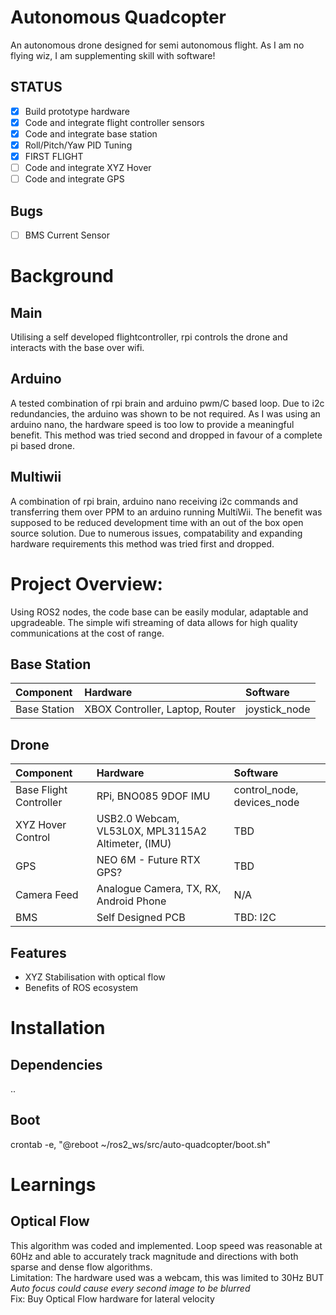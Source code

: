 # Autonomous Quadcopter
  An autonomous drone designed for semi autonomous flight. As I am no flying wiz, I am supplementing skill with software! 
## STATUS
- [x] Build prototype hardware
- [x] Code and integrate flight controller sensors
- [x] Code and integrate base station
- [x] Roll/Pitch/Yaw PID Tuning
- [x] FIRST FLIGHT
- [ ] Code and integrate XYZ Hover
- [ ] Code and integrate GPS

## Bugs
- [ ] BMS Current Sensor 


# Background
## Main
  Utilising a self developed flightcontroller, rpi controls the drone and interacts with the base over wifi.
  
## Arduino
  A tested combination of rpi brain and arduino pwm/C based loop. Due to i2c redundancies, the arduino was shown to be not required. As I was using an arduino nano, the hardware speed is too low to provide a meaningful benefit. This method was tried second and dropped in favour of a complete pi based drone.
  
## Multiwii
  A combination of rpi brain, arduino nano receiving i2c commands and transferring them over PPM to an arduino running MultiWii. The benefit was supposed to be reduced development time with an out of the box open source solution. Due to numerous issues, compatability and expanding hardware requirements this method was tried first and dropped.

# Project Overview:
Using ROS2 nodes, the code base can be easily modular, adaptable and upgradeable. The simple wifi streaming of data allows for high quality communications at the cost of range.

## Base Station
| Component | Hardware | Software |
| :-------- | :------- | :------- |
| Base Station | XBOX Controller, Laptop, Router | joystick_node |

## Drone
| Component | Hardware | Software |
| :-------- | :------- | :------- |
| Base Flight Controller | RPi, BNO085 9DOF IMU | control_node, devices_node |
| XYZ Hover Control | USB2.0 Webcam, VL53L0X, MPL3115A2 Altimeter, (IMU) | TBD |
| GPS | NEO 6M - Future RTX GPS? | TBD |
| Camera Feed | Analogue Camera, TX, RX, Android Phone | N/A |
| BMS | Self Designed PCB | TBD: I2C |

## Features
- XYZ Stabilisation with optical flow
- Benefits of ROS ecosystem



# Installation
## Dependencies
..

## Boot
crontab -e, "@reboot ~/ros2_ws/src/auto-quadcopter/boot.sh"

# Learnings
## Optical Flow
This algorithm was coded and implemented. Loop speed was reasonable at 60Hz and able to accurately track magnitude and directions with both sparse and dense flow algorithms.   
Limitation: The hardware used was a webcam, this was limited to 30Hz BUT *Auto focus could cause every second image to be blurred*  
Fix: Buy Optical Flow hardware for lateral velocity


